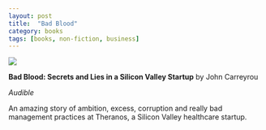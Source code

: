 ```yaml
---
layout: post
title:  "Bad Blood"
category: books
tags: [books, non-fiction, business]
---
```


<a target="_blank"  href="https://www.amazon.com/gp/product/B078VW3VM7/ref=as_li_tl?ie=UTF8&camp=1789&creative=9325&creativeASIN=B078VW3VM7&linkCode=as2&tag=42models-20&linkId=0e9106ae9e4cb6550c634f8fe8cb14da"><img border="0" src="//ws-na.amazon-adsystem.com/widgets/q?_encoding=UTF8&MarketPlace=US&ASIN=B078VW3VM7&ServiceVersion=20070822&ID=AsinImage&WS=1&Format=_SL250_&tag=42models-20" ></a><img src="//ir-na.amazon-adsystem.com/e/ir?t=42models-20&l=am2&o=1&a=B078VW3VM7" width="1" height="1" border="0" alt="" style="border:none !important; margin:0px !important;" />

**Bad Blood: Secrets and Lies in a Silicon Valley Startup** by John Carreyrou

*Audible*

An amazing story of ambition, excess, corruption and really bad management practices at Theranos, a Silicon Valley healthcare startup. 
